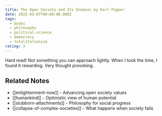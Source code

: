 ```yaml
---
title: The Open Society and Its Enemies by Karl Popper
date: 2025-03-07T00:00:00.000Z
tags:
  - books
  - philosophy
  - political-science
  - democracy
  - totalitarianism
rating: 3
---
```

Hard read! Not something you can approach lightly. When I took the time, I found it rewarding. Very thought provoking.

## Related Notes
- [[enlightenment-now]] - Advancing open society values
- [[humankind]] - Optimistic view of human potential
- [[stubborn-attachments]] - Philosophy for social progress
- [[collapse-of-complex-societies]] - What happens when society fails
